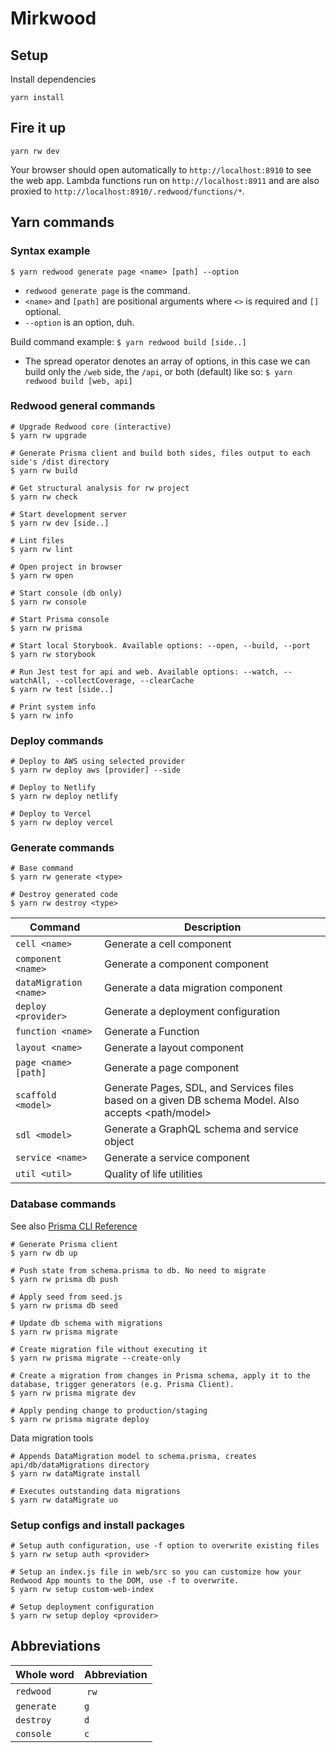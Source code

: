 # Mirkwood

## Setup

Install dependencies

```shell
yarn install
```

## Fire it up

```shell
yarn rw dev
```

Your browser should open automatically to `http://localhost:8910` to see the web app. Lambda functions run on `http://localhost:8911` and are also proxied to `http://localhost:8910/.redwood/functions/*`.

## Yarn commands

### Syntax example
`$ yarn redwood generate page <name> [path] --option`

- `redwood generate page` is the command.
- `<name>` and `[path]` are positional arguments where `<>` is required and `[]` optional.
- `--option` is an option, duh.

Build command example:
`$ yarn redwood build [side..]`

- The spread operator denotes an array of options, in this case we can build only the `/web` side, the `/api`, or both (default) like so:
`$ yarn redwood build [web, api]`

### Redwood general commands
```shell
# Upgrade Redwood core (interactive)
$ yarn rw upgrade

# Generate Prisma client and build both sides, files output to each side's /dist directory
$ yarn rw build

# Get structural analysis for rw project
$ yarn rw check

# Start development server
$ yarn rw dev [side..]

# Lint files
$ yarn rw lint

# Open project in browser
$ yarn rw open

# Start console (db only)
$ yarn rw console

# Start Prisma console
$ yarn rw prisma

# Start local Storybook. Available options: --open, --build, --port
$ yarn rw storybook

# Run Jest test for api and web. Available options: --watch, --watchAll, --collectCoverage, --clearCache
$ yarn rw test [side..]

# Print system info
$ yarn rw info
```

### Deploy commands

```shell
# Deploy to AWS using selected provider
$ yarn rw deploy aws [provider] --side

# Deploy to Netlify
$ yarn rw deploy netlify

# Deploy to Vercel
$ yarn rw deploy vercel
```

### Generate commands
```shell
# Base command
$ yarn rw generate <type>

# Destroy generated code
$ yarn rw destroy <type>
```

 Command | Description
------------ | -------------
 `cell <name>` | Generate a cell component
 `component <name>` | Generate a component component
 `dataMigration <name>` |	Generate a data migration component
 `deploy <provider>` |	Generate a deployment configuration
 `function <name>` |	Generate a Function
 `layout <name>` |	Generate a layout component
 `page <name> [path]` |	Generate a page component
 `scaffold <model>` |	Generate Pages, SDL, and Services files based on a given DB schema Model. Also accepts <path/model>
 `sdl <model>` |	Generate a GraphQL schema and service object
 `service <name>` |	Generate a service component
 `util <util>` |	Quality of life utilities

### Database commands

See also [Prisma CLI Reference](https://www.prisma.io/docs/reference/api-reference/command-reference)

```shell
# Generate Prisma client
$ yarn rw db up

# Push state from schema.prisma to db. No need to migrate
$ yarn rw prisma db push

# Apply seed from seed.js
$ yarn rw prisma db seed

# Update db schema with migrations
$ yarn rw prisma migrate

# Create migration file without executing it
$ yarn rw prisma migrate --create-only

# Create a migration from changes in Prisma schema, apply it to the database, trigger generators (e.g. Prisma Client).
$ yarn rw prisma migrate dev

# Apply pending change to production/staging
$ yarn rw prisma migrate deploy
```

Data migration tools
```shell
# Appends DataMigration model to schema.prisma, creates api/db/dataMigrations directory
$ yarn rw dataMigrate install

# Executes outstanding data migrations
$ yarn rw dataMigrate uo
```

### Setup configs and install packages

```shell
# Setup auth configuration, use -f option to overwrite existing files
$ yarn rw setup auth <provider>

# Setup an index.js file in web/src so you can customize how your Redwood App mounts to the DOM, use -f to overwrite.
$ yarn rw setup custom-web-index

# Setup deployment configuration
$ yarn rw setup deploy <provider>
```


## Abbreviations
 Whole word | Abbreviation
------------ | -------------
 `redwood` | `rw`
 `generate` | `g`
  `destroy` | `d`
 `console` | `c`
